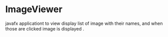 # ImageViewer
javafx applicationt to view display list of image with their names, and when those are clicked image is displayed .
